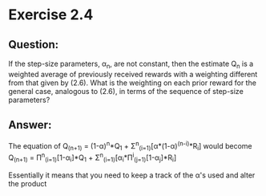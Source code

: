 # Exercise 2.4

## Question:
If the step-size parameters, α<sub>n</sub>, are not constant, then the estimate
Q<sub>n</sub> is a weighted average of previously received rewards with a weighting different
from that given by (2.6). What is the weighting on each prior reward for the general
case, analogous to (2.6), in terms of the sequence of step-size parameters?

## Answer:
The equation of Q<sub>(n+1)</sub> = (1-α)<sup>n</sup>\*Q<sub>1</sub> + Σ<sup>n</sup><sub>(i=1)</sub>[α\*(1-α)<sup>(n-i)</sup>\*R<sub>i</sub>] would become
Q<sub>(n+1)</sub> = Π<sup>n</sup><sub>(i=1)</sub>[1-α<sub>i</sub>]\*Q<sub>1</sub> + Σ<sup>n</sup><sub>(i=1)</sub>[α<sub>i</sub>\*Π<sup>i</sup><sub>(j=1)</sub>[1-α<sub>j</sub>]\*R<sub>i</sub>]

Essentially it means that you need to keep a track of the α's used and alter the product
